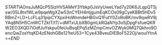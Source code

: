 $START$IAOnsJuMQcP5SizHVSAMeY3Ybkp0JsVyUweLYad7y20K6JLqpQT5jsw/05L8txfWLw9pqeWgXZw53nCYEH4ntjgumEqKCOs09gCyeKBBt5HDv5BBmZ+LD+LcFLq31pipCYXpxiHoWnmdeHBGvQ1FutY0ZoRoBK/mv9qwRV9jYAq8N5H5CmWCTZkIT/tT/+dMTxULbXB0gmLkRQaNYp3o5jDpgFsfueQKRW2EO3XQD7iOdfJuYskpu0feUuBsqEPq5zMZmpCmvOZWyk0MQ7Qkhro9OencQwZosYtqKD4zENohGBe121teU53+1Cye43BveuDIEBoF522Oj/wouIYtnA==$END$